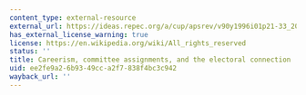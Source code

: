 ```yaml
---
content_type: external-resource
external_url: https://ideas.repec.org/a/cup/apsrev/v90y1996i01p21-33_20.html
has_external_license_warning: true
license: https://en.wikipedia.org/wiki/All_rights_reserved
status: ''
title: Careerism, committee assignments, and the electoral connection
uid: ee2fe9a2-6b93-49cc-a2f7-838f4bc3c942
wayback_url: ''
---
```

